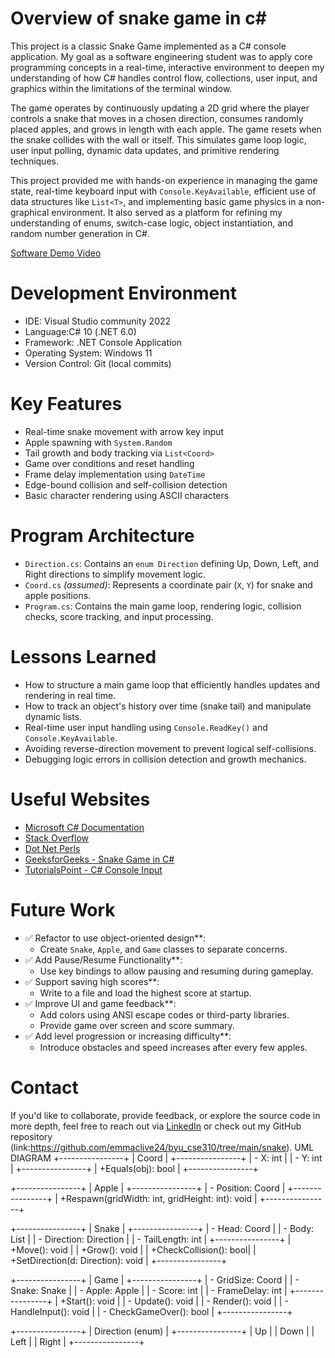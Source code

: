 # Overview of snake game in c#


This project is a classic Snake Game implemented as a C# console application. My goal as a software engineering student was to apply core programming concepts in a real-time, interactive environment to deepen my understanding of how C# handles control flow, collections, user input, and graphics within the limitations of the terminal window.

The game operates by continuously updating a 2D grid where the player controls a snake that moves in a chosen direction, consumes randomly placed apples, and grows in length with each apple. The game resets when the snake collides with the wall or itself. This simulates game loop logic, user input polling, dynamic data updates, and primitive rendering techniques.

This project provided me with hands-on experience in managing the game state, real-time keyboard input with `Console.KeyAvailable`, efficient use of data structures like `List<T>`, and implementing basic game physics in a non-graphical environment. It also served as a platform for refining my understanding of enums, switch-case logic, object instantiation, and random number generation in C#.

[Software Demo Video](http://youtube.link.goes.here)

# Development Environment

- IDE: Visual Studio community 2022 
- Language:C# 10 (.NET 6.0)
- Framework: .NET Console Application
- Operating System: Windows 11
- Version Control: Git (local commits)

# Key Features

- Real-time snake movement with arrow key input
- Apple spawning with `System.Random`
- Tail growth and body tracking via `List<Coord>`
- Game over conditions and reset handling
- Frame delay implementation using `DateTime`
- Edge-bound collision and self-collision detection
- Basic character rendering using ASCII characters

# Program Architecture

- `Direction.cs`: Contains an `enum Direction` defining Up, Down, Left, and Right directions to simplify movement logic.
- `Coord.cs` *(assumed)*: Represents a coordinate pair (`X`, `Y`) for snake and apple positions.
- `Program.cs`: Contains the main game loop, rendering logic, collision checks, score tracking, and input processing.

# Lessons Learned

- How to structure a main game loop that efficiently handles updates and rendering in real time.
- How to track an object's history over time (snake tail) and manipulate dynamic lists.
- Real-time user input handling using `Console.ReadKey()` and `Console.KeyAvailable`.
- Avoiding reverse-direction movement to prevent logical self-collisions.
- Debugging logic errors in collision detection and growth mechanics.

# Useful Websites

- [Microsoft C# Documentation](https://learn.microsoft.com/en-us/dotnet/csharp/)
- [Stack Overflow](https://stackoverflow.com/)
- [Dot Net Perls](https://www.dotnetperls.com/)
- [GeeksforGeeks - Snake Game in C#](https://www.geeksforgeeks.org/snake-game-in-c-sharp/)
- [TutorialsPoint - C# Console Input](https://www.tutorialspoint.com/csharp/csharp_basic_syntax.htm)

# Future Work

- ✅ Refactor to use object-oriented design**:
  - Create `Snake`, `Apple`, and `Game` classes to separate concerns.
- ✅ Add Pause/Resume Functionality**:
  - Use key bindings to allow pausing and resuming during gameplay.
- ✅ Support saving high scores**:
  - Write to a file and load the highest score at startup.
- ✅ Improve UI and game feedback**:
  - Add colors using ANSI escape codes or third-party libraries.
  - Provide game over screen and score summary.
- ✅ Add level progression or increasing difficulty**:
  - Introduce obstacles and speed increases after every few apples.

# Contact

If you'd like to collaborate, provide feedback, or explore the source code in more depth, feel free to reach out via [LinkedIn](nkedin.com/in/clive-tumbare-59119b292/) or check out my GitHub repository (link:https://github.com/emmaclive24/byu_cse310/tree/main/snake).
UML DIAGRAM
+----------------+
|     Coord      |
+----------------+
| - X: int       |
| - Y: int       |
+----------------+
| +Equals(obj): bool |
+----------------+

+----------------+
|   Apple        |
+----------------+
| - Position: Coord |
+----------------+
| +Respawn(gridWidth: int, gridHeight: int): void |
+----------------+

+----------------+
|   Snake        |
+----------------+
| - Head: Coord          |
| - Body: List<Coord>    |
| - Direction: Direction |
| - TailLength: int      |
+----------------+
| +Move(): void          |
| +Grow(): void          |
| +CheckCollision(): bool|
| +SetDirection(d: Direction): void |
+----------------+

+----------------+
|    Game        |
+----------------+
| - GridSize: Coord     |
| - Snake: Snake        |
| - Apple: Apple        |
| - Score: int          |
| - FrameDelay: int     |
+----------------+
| +Start(): void        |
| - Update(): void      |
| - Render(): void      |
| - HandleInput(): void |
| - CheckGameOver(): bool |
+----------------+

+----------------+
|  Direction (enum) |
+----------------+
| Up              |
| Down            |
| Left            |
| Right           |
+----------------+










  
